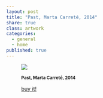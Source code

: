 ```yaml
---
layout: post
title: "Past, Marta Carreté, 2014"
share: true
class: artwork
categories:
  - general
  - home
published: true
---
```


<figure class="text-center">
	<img src="http://www.inpocketart.com/wp-content/uploads/2014/05/past-watermark.jpg">
	<figcaption>
		<p><small><strong>Past, Marta Carreté, 2014</strong></small></p>
		<p><a href="http://www.inpocketart.com/product/past-marta-carrate-2014/" class="btn btn-primary btn-lg"><i class="fa fa-credit-card"></i> buy it!</a></p>
	</figcaption>
</figure>